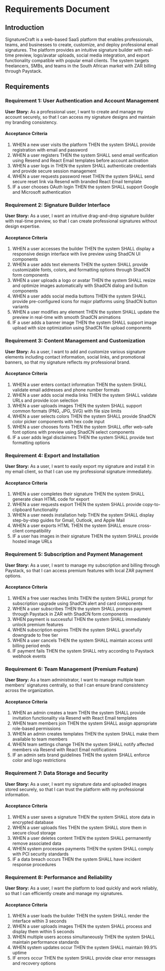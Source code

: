 # Requirements Document

## Introduction

SignatureCraft is a web-based SaaS platform that enables professionals, teams, and businesses to create, customize, and deploy professional email signatures. The platform provides an intuitive signature builder with real-time preview, logo/avatar uploads, social media integration, and export functionality compatible with popular email clients. The system targets freelancers, SMBs, and teams in the South African market with ZAR billing through Paystack.

## Requirements

### Requirement 1: User Authentication and Account Management

**User Story:** As a professional user, I want to create and manage my account securely, so that I can access my signature designs and maintain my branding consistency.

#### Acceptance Criteria

1. WHEN a new user visits the platform THEN the system SHALL provide registration with email and password
2. WHEN a user registers THEN the system SHALL send email verification using Resend and React Email templates before account activation
3. WHEN a user logs in THEN the system SHALL authenticate credentials and provide secure session management
4. WHEN a user requests password reset THEN the system SHALL send secure reset link via Resend with branded React Email template
5. IF a user chooses OAuth login THEN the system SHALL support Google and Microsoft authentication

### Requirement 2: Signature Builder Interface

**User Story:** As a user, I want an intuitive drag-and-drop signature builder with real-time preview, so that I can create professional signatures without design expertise.

#### Acceptance Criteria

1. WHEN a user accesses the builder THEN the system SHALL display a responsive design interface with live preview using ShadCN UI components
2. WHEN a user adds text elements THEN the system SHALL provide customizable fonts, colors, and formatting options through ShadCN form components
3. WHEN a user uploads a logo or avatar THEN the system SHALL resize and optimize images automatically with ShadCN dialog and button components
4. WHEN a user adds social media buttons THEN the system SHALL provide pre-configured icons for major platforms using ShadCN button variants
5. WHEN a user modifies any element THEN the system SHALL update the preview in real-time with smooth ShadCN animations
6. IF a user adds a banner image THEN the system SHALL support image upload with size optimization using ShadCN file upload components

### Requirement 3: Content Management and Customization

**User Story:** As a user, I want to add and customize various signature elements including contact information, social links, and promotional banners, so that my signature reflects my professional brand.

#### Acceptance Criteria

1. WHEN a user enters contact information THEN the system SHALL validate email addresses and phone number formats
2. WHEN a user adds social media links THEN the system SHALL validate URLs and provide icon selection
3. WHEN a user uploads images THEN the system SHALL support common formats (PNG, JPG, SVG) with file size limits
4. WHEN a user selects colors THEN the system SHALL provide ShadCN color picker components with hex code input
5. WHEN a user chooses fonts THEN the system SHALL offer web-safe font options with preview using ShadCN select components
6. IF a user adds legal disclaimers THEN the system SHALL provide text formatting options

### Requirement 4: Export and Installation

**User Story:** As a user, I want to easily export my signature and install it in my email client, so that I can use my professional signature immediately.

#### Acceptance Criteria

1. WHEN a user completes their signature THEN the system SHALL generate clean HTML code for export
2. WHEN a user requests export THEN the system SHALL provide copy-to-clipboard functionality
3. WHEN a user needs installation help THEN the system SHALL display step-by-step guides for Gmail, Outlook, and Apple Mail
4. WHEN a user exports HTML THEN the system SHALL ensure cross-client compatibility
5. IF a user has images in their signature THEN the system SHALL provide hosted image URLs

### Requirement 5: Subscription and Payment Management

**User Story:** As a user, I want to manage my subscription and billing through Paystack, so that I can access premium features with local ZAR payment options.

#### Acceptance Criteria

1. WHEN a free user reaches limits THEN the system SHALL prompt for subscription upgrade using ShadCN alert and card components
2. WHEN a user subscribes THEN the system SHALL process payment through Paystack in ZAR with ShadCN form components
3. WHEN payment is successful THEN the system SHALL immediately unlock premium features
4. WHEN subscription expires THEN the system SHALL gracefully downgrade to free tier
5. WHEN a user cancels THEN the system SHALL maintain access until billing period ends
6. IF payment fails THEN the system SHALL retry according to Paystack webhook events

### Requirement 6: Team Management (Premium Feature)

**User Story:** As a team administrator, I want to manage multiple team members' signatures centrally, so that I can ensure brand consistency across the organization.

#### Acceptance Criteria

1. WHEN an admin creates a team THEN the system SHALL provide invitation functionality via Resend with React Email templates
2. WHEN team members join THEN the system SHALL assign appropriate role-based permissions
3. WHEN an admin creates templates THEN the system SHALL make them available to team members
4. WHEN team settings change THEN the system SHALL notify affected members via Resend with React Email notifications
5. IF an admin sets brand guidelines THEN the system SHALL enforce color and logo restrictions

### Requirement 7: Data Storage and Security

**User Story:** As a user, I want my signature data and uploaded images stored securely, so that I can trust the platform with my professional information.

#### Acceptance Criteria

1. WHEN a user saves a signature THEN the system SHALL store data in encrypted database
2. WHEN a user uploads files THEN the system SHALL store them in secure cloud storage
3. WHEN a user deletes content THEN the system SHALL permanently remove associated data
4. WHEN system processes payments THEN the system SHALL comply with PCI security standards
5. IF a data breach occurs THEN the system SHALL have incident response procedures

### Requirement 8: Performance and Reliability

**User Story:** As a user, I want the platform to load quickly and work reliably, so that I can efficiently create and manage my signatures.

#### Acceptance Criteria

1. WHEN a user loads the builder THEN the system SHALL render the interface within 3 seconds
2. WHEN a user uploads images THEN the system SHALL process and display them within 5 seconds
3. WHEN multiple users access simultaneously THEN the system SHALL maintain performance standards
4. WHEN system updates occur THEN the system SHALL maintain 99.9% uptime
5. IF errors occur THEN the system SHALL provide clear error messages and recovery options